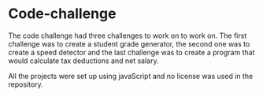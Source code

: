 # Code-challenge
The code challenge had three challenges to work on to work on.
The first challenge was to create a student grade generator, the second one was to create a speed detector and the last challenge was to create a program that would calculate tax deductions and net salary.

All the projects were set up using javaScript and no license was used in the repository.
